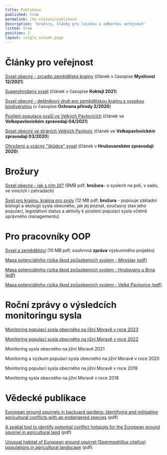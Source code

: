 ```yaml
---
title: Publikace
published: true
permalink: /ke-stazeni/publikace
description: 'brožury, články pro laickou i odbornou veřejnost'
listed: true
position: 2
layout: single_column_page
---
```

# Články pro veřejnost

[Sysel obecný - zrcadlo zemědělské krajiny](/media/2021_12_Myslivost_sysel.pdf) (článek v časopise **Myslivost 12/2021**)

[Superohrožený sysel](/media/KO2101_Sysel_BL.pdf) (článek v časopise **Koktejl 2021**)

[Sysel obecný - deštníkový druh pro zemědělskou krajinu s vysokou biodiversitou](/media/OP_022020_Sysel.pdf) (v časopise **Ochrana přírody 2/2020**)

[Posílení populace syslů ve Velkých Pavlovicích](/media/vpzpravodaj-2021-sysel.pdf) (článek ve **Velkopavlovickém zpravodaji 04/2021**)

[Sysel obecný ve stráních Velkých Pavlovic](vpzpravodaj-2020-sysel.pdf) (článek ve **Velkopavlovickém zpravodaji 03/2020**)

[Ohrožený a vzácný "škůdce" sysel](/media/Hrusovany-zpravodaj-2020-sysel.pdf) (článek v **Hrušovanském zpravodaji 2020**)

# Brožury

[Sysel obecný - jak s ním žít?](/media/ALKA_brozura_SYSEL_tacr.pdf) (9MB pdf; **brožura**- o syslech na poli, v sadu, ve vinicích i zahradách)

[Sysli pro krajinu, krajina pro sysly](/media/brozura_SYKR_CZ_web.pdf) (12 MB pdf; **brožura**  -  popisuje základní biologii a ekologii sysla obecného, jak jej poznat, současný stav jeho populací, legislativní status a aktivity k posílení populací sysla včetně správného managementu)

# Pro pracovníky OOP

[Sysel a zemědělství](/media/Sysel_zemedelstvi_zprava_final_web.pdf) (10 MB pdf; souhrnná **zpráva** výzkumného projektu)

[Mapa potenciálního rizika škod způsobených syslem  - Miroslav (pdf)](/media/Mapa_rizika_skod_sysel_Miroslav.pdf)

[Mapa potenciálního rizika škod způsobených syslem  - Hrušovany u Brna (pdf)](/media/Mapa_rizika_skod_sysel_Hrusovany.pdf)

[Mapa potenciálního rizika škod způsobených syslem  - Velké Pavlovice (pdf)](/media/Mapa_rizika_skod_sysel_VelkePavlovice.pdf)

# Roční zprávy o výsledcích monitoringu sysla 

[Monitoring populací sysla obecného na jižní Moravě v roce 2023](/media/Sysel_monitoring_2023.pdf)

[Monitoring populací sysla obecného na jižní Moravě v roce 2022](/media/Sysel_monitoring_2022.pdf)

Monitoring sysla obecného na jižní Moravě 2021

Monitoring a výzkum populací sysla obecného na jižní Moravě v roce 2020

Monitoring populací sysla obecného na jižní Moravě v roce 2019

Monitoring sysla obecného na jižní Moravě v roce 2018

# Vědecké publikace

[European ground squirrels in backyard gardens: Identifying and mitigating agricultural conflicts with an endangered species](https://museucienciesjournals.cat/abc/issue/46-2-2023-abc/european-ground-squirrels-in-backyard-gardens-identifying-and-mitigating-agricultural-conflicts-with-an-endangered-species) (pdf)

[A spatial tool to identify potential conflict hotspots for the European ground squirrel in agricultural land](https://museucienciesjournals.cat/abc/issue/46-2-2023-abc/a-spatial-tool-to-identify-potential-conflict-hotspots-for-the-european-ground-squirrel-in-agricultural-land) (pdf)

[Unusual habitat of European ground squirrel (Spermophillus citellus) populations in agricultural landscape](https://www.alkawildlife.eu/media/Thaya19_Polednikova_etal_fin.pdf) (pdf)
